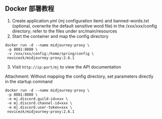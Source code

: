 ## Docker 部署教程

1. Create application.yml (mj configuration item) and banned-words.txt (optional, overwrite the default sensitive word file) in the /xxx/xxx/config directory; refer to the files under src/main/resources
2. Start the container and map the config directory
```shell
docker run -d --name midjourney-proxy \
 -p 8081:8080 \
 -v /xxx/xxx/config:/home/spring/config \
 novicezk/midjourney-proxy:2.6.1
```
3. Visit `http://ip:port/mj` to view the API documentation

Attachment: Without mapping the config directory, set parameters directly in the startup command
```shell
docker run -d --name midjourney-proxy \
 -p 8081:8080 \
 -e mj.discord.guild-id=xxx \
 -e mj.discord.channel-id=xxx \
 -e mj.discord.user-token=xxx \
 novicezk/midjourney-proxy:2.6.1
```
